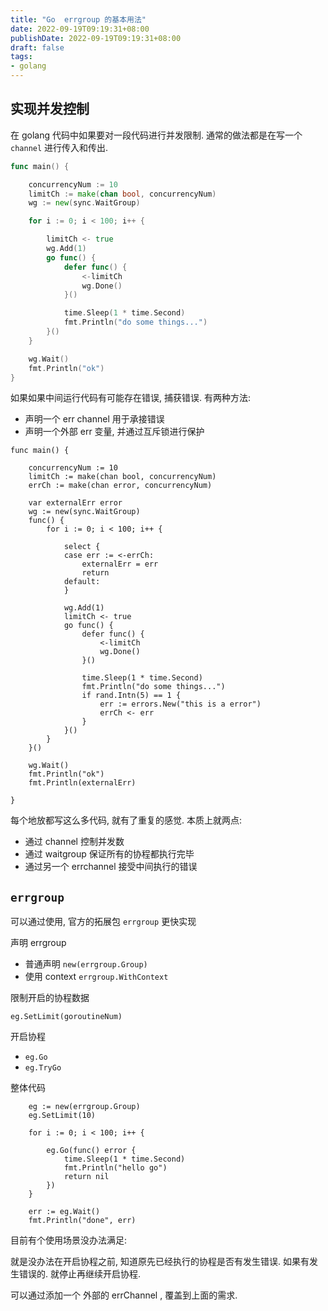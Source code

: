 ```yaml
---
title: "Go  errgroup 的基本用法"
date: 2022-09-19T09:19:31+08:00
publishDate: 2022-09-19T09:19:31+08:00
draft: false
tags:
- golang
---
```


## 实现并发控制

在 golang 代码中如果要对一段代码进行并发限制. 通常的做法都是在写一个 `channel`
进行传入和传出.

``` go
func main() {

	concurrencyNum := 10
	limitCh := make(chan bool, concurrencyNum)
	wg := new(sync.WaitGroup)

	for i := 0; i < 100; i++ {

		limitCh <- true
		wg.Add(1)
		go func() {
			defer func() {
				<-limitCh
				wg.Done()
			}()

			time.Sleep(1 * time.Second)
			fmt.Println("do some things...")
		}()
	}

	wg.Wait()
	fmt.Println("ok")
}
```

如果如果中间运行代码有可能存在错误, 捕获错误. 有两种方法:

- 声明一个 err channel 用于承接错误
- 声明一个外部 err 变量, 并通过互斥锁进行保护

```
func main() {

	concurrencyNum := 10
	limitCh := make(chan bool, concurrencyNum)
	errCh := make(chan error, concurrencyNum)

	var externalErr error
	wg := new(sync.WaitGroup)
	func() {
		for i := 0; i < 100; i++ {

			select {
			case err := <-errCh:
				externalErr = err
				return
			default:
			}

			wg.Add(1)
			limitCh <- true
			go func() {
				defer func() {
					<-limitCh
					wg.Done()
				}()

				time.Sleep(1 * time.Second)
				fmt.Println("do some things...")
				if rand.Intn(5) == 1 {
					err := errors.New("this is a error")
					errCh <- err
				}
			}()
		}
	}()

	wg.Wait()
	fmt.Println("ok")
	fmt.Println(externalErr)

}
```

每个地放都写这么多代码, 就有了重复的感觉. 本质上就两点: 

- 通过 channel 控制并发数
- 通过 waitgroup 保证所有的协程都执行完毕
- 通过另一个 errchannel 接受中间执行的错误

## `errgroup`

可以通过使用, 官方的拓展包 `errgroup` 更快实现

声明 errgroup

- 普通声明 `new(errgroup.Group)`
- 使用 context `errgroup.WithContext`

限制开启的协程数据 

`eg.SetLimit(goroutineNum)`

开启协程

- `eg.Go` 
- `eg.TryGo`

整体代码

```
	eg := new(errgroup.Group)
	eg.SetLimit(10)

	for i := 0; i < 100; i++ {

		eg.Go(func() error {
			time.Sleep(1 * time.Second)
			fmt.Println("hello go")
			return nil
		})
	}

	err := eg.Wait()
	fmt.Println("done", err)
```

目前有个使用场景没办法满足: 

就是没办法在开启协程之前, 知道原先已经执行的协程是否有发生错误.
如果有发生错误的. 就停止再继续开启协程.

可以通过添加一个 外部的 errChannel , 覆盖到上面的需求.
